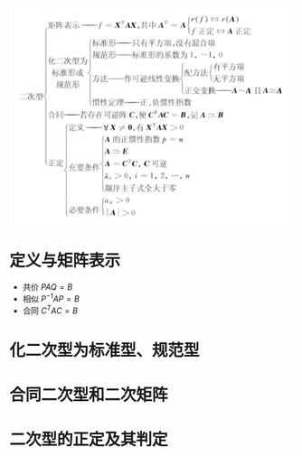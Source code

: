 
![图 0](../../images/07ceced8eb529aecf51458640b2dc28b35500d24e0a71433912ae5426decebb2.png)  

# 定义与矩阵表示

- 共价 $PAQ=B$  
- 相似 $P^{-1}AP=B$  
- 合同 $C^T AC=B$  



# 化二次型为标准型、规范型


# 合同二次型和二次矩阵 

# 二次型的正定及其判定

